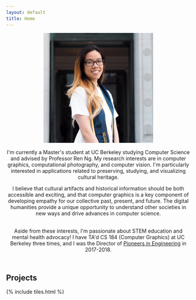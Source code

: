 ```yaml
---
layout: default
title: Home
---
```


<header>
<p><span class="image left"><img src="assets/me.jpg" alt="" /></span>

I'm currently a Master's student at UC Berkeley studying Computer Science and advised by Professor Ren Ng. My research interests are in computer graphics, computational photography, and computer vision. I'm particularly interested in applications related to preserving, studying, and visualizing cultural heritage.

I believe that cultural artifacts and historical information should be both accessible and exciting, and that computer graphics is a key component of developing empathy for our collective past, present, and future. The digital humanities provide a unique opportunity to understand other societies in new ways and drive advances in computer science.
<br/><br/>

Aside from these interests, I'm passionate about STEM education and mental health advocacy! I have TA'd CS 184 (Computer Graphics) at UC Berkeley three times, and I was the Director of <a href="https://pioneers.berkeley.edu" target="_blank">Pioneers in Engineering</a> in 2017-2018.
</p>
</header>
<h2>Projects</h2>

{% include tiles.html %}

